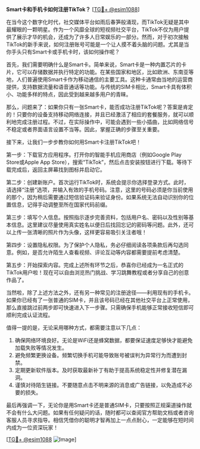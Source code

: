 **Smart卡和手机卡如何注册TikTok？** [[TG💪+ @esim1088](https://t.me/s/esim1088)]

在当今这个数字化时代，社交媒体平台如雨后春笋般涌现，而TikTok无疑是其中最耀眼的一颗明星。作为一个风靡全球的短视频社交平台，TikTok不仅为用户提供了展示才华的机会，还成为了许多人日常娱乐的一部分。然而，对于初次接触TikTok的新手来说，如何注册账号可能是一个让人摸不着头脑的问题。尤其是当你手头只有Smart卡或手机卡时，该如何操作呢？

首先，我们需要明确什么是Smart卡。简单来说，Smart卡是一种内置芯片的卡片，它可以存储数据并执行特定的功能。在某些国家和地区，比如欧洲、东南亚等地，人们普遍使用Smart卡作为移动通信的主要工具。这种卡通常由当地的运营商提供，支持数据流量和语音通话等功能。与传统的SIM卡相比，Smart卡具有体积小、功能多样的特点，因此受到越来越多用户的青睐。

那么，问题来了：如果你只有一张Smart卡，能否成功注册TikTok呢？答案是肯定的！只要你的设备支持移动网络连接，并且已经激活了相应的套餐服务，就可以顺利地完成注册过程。不过，在实际操作中，可能会遇到一些小插曲，比如网络信号不稳定或者界面语言设置不当等。因此，掌握正确的步骤至关重要。

接下来，让我们一步步教你如何用Smart卡注册TikTok吧！

第一步：下载官方应用程序。打开你的智能手机应用商店（例如Google Play Store或Apple App Store），搜索“TikTok”，然后点击安装按钮进行下载。等待下载完成后，返回主屏幕找到图标并启动它。

第二步：创建新账户。首次运行TikTok时，系统会提示你选择登录方式。此时，请选择“注册”选项，并输入有效的手机号码。注意，这里的号码必须是你当前使用的那个，因为稍后需要通过短信验证码来验证身份。如果系统无法自动识别你的位置信息，记得手动调整至所在国家代码前缀。

第三步：填写个人信息。按照指示逐步完善资料，包括用户名、密码以及性别等基本信息。这里建议尽量使用真实姓名以便日后找回忘记的密码等问题。此外，还可以上传一张清晰的照片作为头像，这样更容易吸引关注者哦！

第四步：设置隐私权限。为了保护个人隐私，务必仔细阅读各项条款后再勾选同意。例如，是否允许陌生人查看视频、评论互动等内容都需要提前考虑清楚。

第五步：开始探索内容。完成上述所有环节之后，恭喜你已经成为一名正式的TikTok用户啦！现在可以自由浏览热门挑战、学习跳舞教程或者分享自己的创意作品了。

当然啦，除了上述方法之外，还有另一种常见的注册途径——利用现有的手机卡。如果你已经有了一张普通的SIM卡，并且该号码已经在其他社交平台上正常使用，那么直接跳过前两步即可快速进入下一步骤。只需确保手机能够正常接收短信即可顺利完成认证流程。

值得一提的是，无论采用哪种方式，都需要注意以下几点：

1. 确保网络环境良好。无论是WiFi还是蜂窝数据，都要保证速度足够快才能避免加载失败等情况发生。
2. 避免频繁更换设备。频繁切换手机可能导致账号被误判为异常行为而遭到封禁。
3. 定期更新软件版本。及时获取最新补丁有助于提高系统稳定性并修复潜在漏洞。
4. 谨慎对待陌生链接。不要随意点击不明来源的消息或广告链接，以免造成不必要的损失。

最后再强调一下，无论你是用Smart卡还是普通SIM卡，只要按照正规渠道操作就不会有什么大问题。如果有任何疑问的话，随时都可以查阅官方帮助文档或者咨询客服人员寻求指导。相信凭借你的聪明才智再加上一点点耐心，一定能够在短时间内成为一位资深玩家！

[[TG💪+ @esim1088](https://t.me/s/esim1088) ![Image](https://i.postimg.cc/4NQfJmqS/Snipaste-2025-05-13-00-14-12.png)]
